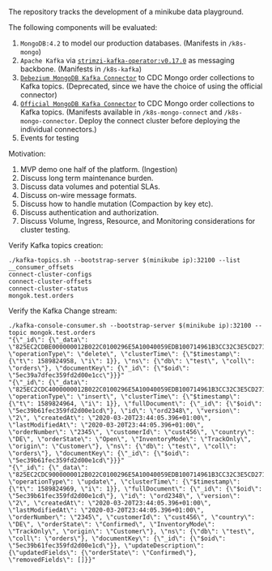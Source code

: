 
The repository tracks the development of a minikube data playground.

The following components will be evaluated:
1. `MongoDB:4.2` to model our production databases. (Manifests in `/k8s-mongo`)
2. `Apache Kafka` via [`strimzi-kafka-operator:v0.17.0`](https://github.com/strimzi/strimzi-kafka-operator/tree/0.17.0/helm-charts/strimzi-kafka-operator) as messaging backbone. (Manifests in `/k8s-kafka`)
3. [`Debezium MongoDB Kafka Connector`](https://debezium.io/documentation/reference/1.1/connectors/mongodb.html) to CDC Mongo order collections to Kafka topics. (Deprecated, since we have the choice of using the official connector)
4. [`Official MongoDB Kafka Connector`](https://docs.mongodb.com/kafka-connector/v1.0/kafka-installation/) to CDC Mongo order collections to Kafka topics. (Manifests available in `/k8s-mongo-connect` and `/k8s-mongo-connector`. Deploy the connect cluster before deploying the individual connectors.)
4. Events for testing

Motivation:
1. MVP demo one half of the platform. (Ingestion)
2. Discuss long term maintenance burden.
3. Discuss data volumes and potential SLAs.
4. Discuss on-wire message formats.
5. Discuss how to handle mutation (Compaction by key etc). 
6. Discuss authentication and authorization.
7. Discuss Volume, Ingress, Resource, and Monitoring considerations for cluster testing.


Verify Kafka topics creation:

    ./kafka-topics.sh --bootstrap-server $(minikube ip):32100 --list
    __consumer_offsets
    connect-cluster-configs
    connect-cluster-offsets
    connect-cluster-status
    mongok.test.orders

Verify the Kafka Change stream:

    ./kafka-console-consumer.sh --bootstrap-server $(minikube ip):32100 --topic mongok.test.orders
    "{\"_id\": {\"_data\": \"825EC2CDBE000000012B022C0100296E5A10040059EDB100714961B3CC32C3E5CD271146645F696400645EC39A7DFEC359FD2D00E1CC0004\"}, \"operationType\": \"delete\", \"clusterTime\": {\"$timestamp\": {\"t\": 1589824958, \"i\": 1}}, \"ns\": {\"db\": \"test\", \"coll\": \"orders\"}, \"documentKey\": {\"_id\": {\"$oid\": \"5ec39a7dfec359fd2d00e1cc\"}}}"
    "{\"_id\": {\"_data\": \"825EC2CDC4000000012B022C0100296E5A10040059EDB100714961B3CC32C3E5CD271146645F696400645EC39B61FEC359FD2D00E1CD0004\"}, \"operationType\": \"insert\", \"clusterTime\": {\"$timestamp\": {\"t\": 1589824964, \"i\": 1}}, \"fullDocument\": {\"_id\": {\"$oid\": \"5ec39b61fec359fd2d00e1cd\"}, \"id\": \"ord2348\", \"version\": \"2\", \"createdAt\": \"2020-03-20T23:44:05.396+01:00\", \"lastModifiedAt\": \"2020-03-20T23:44:05.396+01:00\", \"orderNumber\": \"2345\", \"customerId\": \"cust456\", \"country\": \"DE\", \"orderState\": \"Open\", \"InventoryMode\": \"TrackOnly\", \"origin\": \"Customer\"}, \"ns\": {\"db\": \"test\", \"coll\": \"orders\"}, \"documentKey\": {\"_id\": {\"$oid\": \"5ec39b61fec359fd2d00e1cd\"}}}"
    "{\"_id\": {\"_data\": \"825EC2CDC9000000012B022C0100296E5A10040059EDB100714961B3CC32C3E5CD271146645F696400645EC39B61FEC359FD2D00E1CD0004\"}, \"operationType\": \"update\", \"clusterTime\": {\"$timestamp\": {\"t\": 1589824969, \"i\": 1}}, \"fullDocument\": {\"_id\": {\"$oid\": \"5ec39b61fec359fd2d00e1cd\"}, \"id\": \"ord2348\", \"version\": \"2\", \"createdAt\": \"2020-03-20T23:44:05.396+01:00\", \"lastModifiedAt\": \"2020-03-20T23:44:05.396+01:00\", \"orderNumber\": \"2345\", \"customerId\": \"cust456\", \"country\": \"DE\", \"orderState\": \"Confirmed\", \"InventoryMode\": \"TrackOnly\", \"origin\": \"Customer\"}, \"ns\": {\"db\": \"test\", \"coll\": \"orders\"}, \"documentKey\": {\"_id\": {\"$oid\": \"5ec39b61fec359fd2d00e1cd\"}}, \"updateDescription\": {\"updatedFields\": {\"orderState\": \"Confirmed\"}, \"removedFields\": []}}"
    